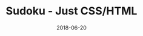 ---
title: 'Sudoku - Just CSS/HTML'
description: 'Complete a sudoku puzzle without Javascript or server-side interaction.'
gametype: 'simple'
gameid: 9
date: 2018-06-20
tags: []
draft: false
type: 'games'
num19: [{'idx':1,'arr1':[1,2,3,4,5,6,7,8,9],'arr2':[1,2,3,4,5,6,7,8,9]},{'idx':2,'arr1':[1,2,3,4,5,6,7,8,9],'arr2':[1,2,3,4,5,6,7,8,9]},{'idx':3,'arr1':[1,2,3,4,5,6,7,8,9],'arr2':[1,2,3,4,5,6,7,8,9]},{'idx':4,'arr1':[1,2,3,4,5,6,7,8,9],'arr2':[1,2,3,4,5,6,7,8,9]},{'idx':5,'arr1':[1,2,3,4,5,6,7,8,9],'arr2':[1,2,3,4,5,6,7,8,9]},{'idx':6,'arr1':[1,2,3,4,5,6,7,8,9],'arr2':[1,2,3,4,5,6,7,8,9]},{'idx':7,'arr1':[1,2,3,4,5,6,7,8,9],'arr2':[1,2,3,4,5,6,7,8,9]},{'idx':8,'arr1':[1,2,3,4,5,6,7,8,9],'arr2':[1,2,3,4,5,6,7,8,9]},{'idx':9,'arr1':[1,2,3,4,5,6,7,8,9],'arr2':[1,2,3,4,5,6,7,8,9]}]
puzzle: [[0, 5, 0, 3, 0, 2, 0, 7, 0], [6, 0, 4, 0, 0, 0, 3, 0, 5], [0, 0, 0, 0, 4, 0, 0, 0, 0], [0, 1, 9, 0, 0, 0, 2, 3, 0], [3, 0, 0, 0, 1, 0, 0, 0, 4], [5, 0, 0, 0, 8, 0, 0, 0, 7], [1, 0, 0, 4, 9, 6, 0, 0, 8], [0, 0, 0, 0, 0, 0, 0, 0, 0], [0, 0, 0, 5, 0, 8, 0, 0, 0]]
layout: 'sudokucssstatic'
---